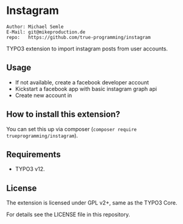 # Instagram
    Author: Michael Semle
    E-Mail: git@mikeproduction.de
    repo:   https://github.com/true-programming/instagram

TYPO3 extension to import instagram posts from user accounts.

## Usage
* If not available, create a facebook developer account
* Kickstart a facebook app with basic instagram graph api
* Create new account in

## How to install this extension?

You can set this up via composer (`composer require trueprogramming/instagram`).

## Requirements

* TYPO3 v12.

## License

The extension is licensed under GPL v2+, same as the TYPO3 Core.

For details see the LICENSE file in this repository.
